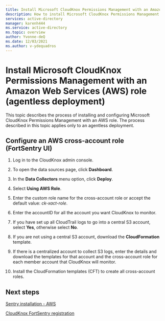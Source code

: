 ```yaml
---
title: Install Microsoft CloudKnox Permissions Management with an Amazon Web Services (AWS) role (agentless deployment)
description: How to install Microsoft CloudKnox Permissions Management with an Amazon Web Services (AWS) role (agentless deployment).
services: active-directory
manager: karenh444
ms.service: active-directory
ms.topic: overview
author: Yvonne-deQ
ms.date: 12/03/2021
ms.author: v-ydequadros
---
```


# Install Microsoft CloudKnox Permissions Management with an Amazon Web Services (AWS) role (agentless deployment)

This topic describes the process of installing and configuring Microsoft CloudKnox Permissions Management with an AWS role. The process described in this topic applies only to an agentless deployment.

## Configure an AWS cross-account role (FortSentry UI)

1. Log in to the CloudKnox admin console.

2. To open the data sources page, click **Dashboard**.

3. In the **Data Collectors** menu option, click **Deploy**. 

4. Select **Using AWS Role**.

5. Enter the custom role name for the cross-account role or accept the default value: *ck-xact-role*.

6. Enter the accountID for all the account you want CloudKnox to monitor.

7. If you have set up all CloudTrail logs to go into a central S3 account, select **Yes**, otherwise select **No**.

8. If you are not using a central S3 account, download the **CloudFormation** template.

9. If there is a centralized account to collect S3 logs, enter the details and download the templates for that account and the cross-account role for each member account that CloudKnox will monitor.

10. Install the CloudFormation templates (CFT) to create all cross-account roles.

## Next steps

[Sentry installation - AWS](https://docs.cloudknox.io/Product%20Documentation%2098db130474114c96be4b3c4f27a0b297/Sentry%20Installation%20-%20AWS%20bef8e66cf2834aa69867b628f4b0a203.html)

[CloudKnox FortSentry registration](https://docs.cloudknox.io/Product%20Documentation%2098db130474114c96be4b3c4f27a0b297/CloudKnox%20FortSentry%20Registration%20f9f85592b2cf48aca0c0effd604a0827.html)




<!---Refer to original file for more info: https://docs.cloudknox.io/Product%20Documentation%2098db130474114c96be4b3c4f27a0b297/Product%20Manual%20c971e817e9c04741b196eb35b32115a2/Install%20CloudKnox%20with%20AWS%20role%20(agentless%20deploym%20a6b50c42b2d046829f29002726e267c9.html)--->